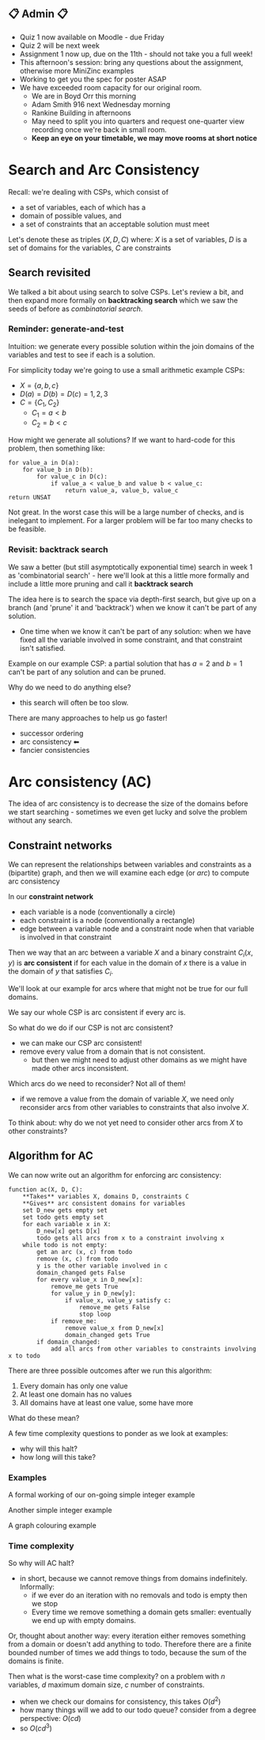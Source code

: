 
## :clipboard: Admin :clipboard:
- Quiz 1 now available on Moodle - due Friday
- Quiz 2 will be next week
- Assignment 1 now up, due on the 11th - should not take you a full week!
- This afternoon's session: bring any questions about the assignment, otherwise more MiniZinc examples
- Working to get you the spec for poster ASAP
- We have exceeded room capacity for our original room.  
    - We are in Boyd Orr this morning
    - Adam Smith 916 next Wednesday morning
    - Rankine Building in afternoons
    - May need to split you into quarters and request one-quarter view recording once we're back in small room.  
    - **Keep an eye on your timetable, we may move rooms at short notice**
 

# Search and Arc Consistency

Recall: we're dealing with CSPs, which consist of
- a set of variables, each of which has a
-  domain of possible values, and 
-  a set of constraints that an acceptable solution must meet

Let's denote these as triples $(X, D, C)$ where: $X$ is a set of variables, $D$ is a set of domains for the variables, $C$ are constraints 

## Search revisited

We talked a bit about using search to solve CSPs.  Let's review a bit, and then expand more formally on **backtracking search** which we saw the seeds of before as *combinatorial search*.

### Reminder: generate-and-test
Intuition: we generate every possible solution within the join domains of the variables and test to see if each is a solution.

For simplicity today we're going to use a small arithmetic example CSPs:
- $X = \{a, b, c\}$
- $D(a) = D(b) = D(c) = {1, 2, 3}$
- $C = \{C_1, C_2\}$
    - $C_1 = a < b$
    - $C_2 = b < c$

How might we generate all solutions?  If we want to hard-code for this problem, then something like:

```
for value_a in D(a):
    for value_b in D(b):
        for value_c in D(c):
            if value_a < value_b and value b < value_c:
                return value_a, value_b, value_c
return UNSAT
```

Not great.  In the worst case this will be a large number of checks, and is inelegant to implement.  For a larger problem will be far too many checks to be feasible.

### Revisit: backtrack search

We saw a better (but still asymptotically exponential time) search in week 1 as 'combinatorial search' - here we'll look at this a little more formally and include a little more pruning and call it **backtrack search**

The idea here is to search the space via depth-first search, but give up on a branch (and 'prune' it and 'backtrack') when we know it can't be part of any solution.  
- One time when we know it can't be part of any solution: when we have fixed all the variable involved in some constraint, and that constraint isn't satisfied.

Example on our example CSP: a partial solution that has $a = 2$ and $b = 1$ can't be part of any solution and can be pruned.  

> <hand-drawn example in lecture>

Why do we need to do anything else?
- this search will often be too slow. 

There are many approaches to help us go faster!
- successor ordering
- arc consistency ⬅
- fancier consistencies

# Arc consistency (AC)
The idea of arc consistency is to decrease the size of the domains before we start searching - sometimes we even get lucky and solve the problem without any search.  

## Constraint networks 
We can represent the relationships between variables and constraints as a (bipartite) graph, and then we will examine each edge (or *arc*) to compute arc consistency

In our **constraint network**
- each variable is a node (conventionally a circle)
- each constraint is a node (conventionally a rectangle)
- edge between a variable node and a constraint node when that variable is involved in that constraint

> <hand-drawn example in lecture>
    
Then we way that an arc between a variable $X$ and a binary constraint $C_i(x, y)$ is **arc consistent** if for each value in the domain of $x$ there is a value in the domain of $y$ that satisfies $C_i$.
    
We'll look at our example for arcs where that might not be true for our full domains.  
    
We say our whole CSP is arc consistent if every arc is.
    
So what do we do if our CSP is not arc consistent?
- we can make our CSP arc consistent!
- remove every value from a domain that is not consistent.
    - but then we might need to adjust other domains as we might have made other arcs inconsistent.  
    
Which arcs do we need to reconsider?  Not all of them!
- if we remove a value from the domain of variable $X$, we need only reconsider arcs from other variables to constraints that also involve $X$.
    
To think about: why do we not yet need to consider other arcs from $X$ to other constraints?

> <hand-drawn example in lecture>
    
## Algorithm for AC

We can now write out an algorithm for enforcing arc consistency:

```
function ac(X, D, C):
    **Takes** variables X, domains D, constraints C
    **Gives** arc consistent domains for variables
    set D_new gets empty set
    set todo gets empty set
    for each variable x in X:
        D_new[x] gets D[x]
        todo gets all arcs from x to a constraint involving x
    while todo is not empty:
        get an arc (x, c) from todo
        remove (x, c) from todo
        y is the other variable involved in c
        domain_changed gets False
        for every value_x in D_new[x]:
            remove_me gets True
            for value_y in D_new[y]:
                if value_x, value_y satisfy c:
                    remove_me gets False
                    stop loop
            if remove_me:
                remove value_x from D_new[x]
                domain_changed gets True
        if domain_changed:
            add all arcs from other variables to constraints involving x to todo        
```

There are three possible outcomes after we run this algorithm:
1. Every domain has only one value
2. At least one domain has no values
3. All domains have at least one value, some have more
    
What do these mean?

A few time complexity questions to ponder as we look at examples:
- why will this halt?
- how long will this take?
    
### Examples
    
A formal working of our on-going simple integer example
    
Another simple integer example
    
A graph colouring example
    

### Time complexity

So why will AC halt?
- in short, because we cannot remove things from domains indefinitely.  Informally:
    - if we ever do an iteration with no removals and todo is empty then we stop
    - Every time we remove something a domain gets smaller: eventually we end up with empty domains.
    
Or, thought about another way: every iteration either removes something from a domain or doesn't add anything to todo.  Therefore there are a finite bounded number of times we add things to todo, because the sum of the domains is finite.
    
Then what is the worst-case time complexity? on a problem with $n$ variables, $d$ maximum domain size, $c$ number of constraints.
- when we check our domains for consistency, this takes $O(d^2)$
- how many things will we add to our todo queue? consider from a degree perspective: $O(cd)$
- so $O(cd^3)$